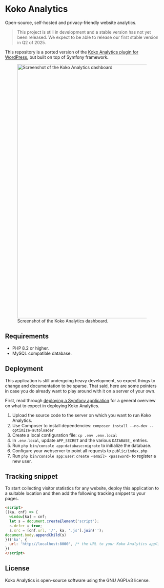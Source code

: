 # Koko Analytics

Open-source, self-hosted and privacy-friendly website analytics.

> This project is still in development and a stable version has not yet been released. We expect to be able to release our first stable version in Q2 of 2025.

This repository is a ported version of the [Koko Analytics plugin for WordPress](https://www.kokoanalytics.com/), but built on top of Symfony framework.

<figure>
  <img src="https://raw.githubusercontent.com/koko-analytics/standalone/main/public/screenshot.png" alt="Screenshot of the Koko Analytics dashboard" loading="lazy" width="830">
  <figcaption>Screenshot of the Koko Analytics dashboard.</figcaption>
</figure>


## Requirements

- PHP 8.2 or higher.
- MySQL compatible database.

## Deployment

This application is still undergoing heavy development, so expect things to change and documentation to be sparse. That said, here are some pointers in case you do already want to play around with it on a server of your own.

First, read through [deploying a Symfony application](https://symfony.com/doc/current/deployment.html) for a general overview on what to expect in deploying Koko Analytics.

1. Upload the source code to the server on which you want to run Koko Analytics.
1. Use Composer to install dependencies: `composer install --no-dev --optimize-autoloader`
1. Create a local configuration file: `cp .env .env.local`
1. In `.env.local`, update `APP_SECRET` and the various `DATABASE_` entries.
1. Run `php bin/console app:database:migrate` to initialize the database.
1. Configure your webserver to point all requests to `public/index.php`
1. Run `php bin/console app:user:create <email> <password>` to register a new user.


## Tracking snippet

To start collecting visitor statistics for any website, deploy this application to a suitable location and then add the following tracking snippet to your pages.

```html
<script>
((ka, cnf) => {
  window[ka] = cnf;
  let s = document.createElement('script');
  s.defer = true;
  s.src = [cnf.url, '/', ka, '.js'].join('');
document.body.appendChild(s)
})('ka', {
  url: 'http://localhost:8000', /* the URL to your Koko Analytics application instance */
})
</script>
```

## License

Koko Analytics is open-source software using the GNU AGPLv3 license.
